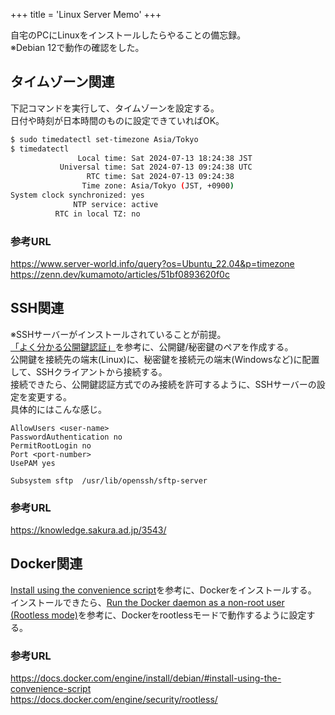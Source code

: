 +++
title = 'Linux Server Memo'
+++

自宅のPCにLinuxをインストールしたらやることの備忘録。  
※Debian 12で動作の確認をした。

## タイムゾーン関連

下記コマンドを実行して、タイムゾーンを設定する。  
日付や時刻が日本時間のものに設定できていればOK。

```bash
$ sudo timedatectl set-timezone Asia/Tokyo
$ timedatectl
               Local time: Sat 2024-07-13 18:24:38 JST
           Universal time: Sat 2024-07-13 09:24:38 UTC
                 RTC time: Sat 2024-07-13 09:24:38
                Time zone: Asia/Tokyo (JST, +0900)
System clock synchronized: yes
              NTP service: active
          RTC in local TZ: no
```

### 参考URL

https://www.server-world.info/query?os=Ubuntu_22.04&p=timezone  
https://zenn.dev/kumamoto/articles/51bf0893620f0c

## SSH関連

※SSHサーバーがインストールされていることが前提。  
[「よく分かる公開鍵認証」](https://knowledge.sakura.ad.jp/3543/)を参考に、公開鍵/秘密鍵のペアを作成する。  
公開鍵を接続先の端末(Linux)に、秘密鍵を接続元の端末(Windowsなど)に配置して、SSHクライアントから接続する。  
接続できたら、公開鍵認証方式でのみ接続を許可するように、SSHサーバーの設定を変更する。  
具体的にはこんな感じ。

```
AllowUsers <user-name>
PasswordAuthentication no
PermitRootLogin no
Port <port-number>
UsePAM yes

Subsystem sftp  /usr/lib/openssh/sftp-server
```

### 参考URL

https://knowledge.sakura.ad.jp/3543/

## Docker関連

[Install using the convenience script](https://docs.docker.com/engine/install/debian/#install-using-the-convenience-script)を参考に、Dockerをインストールする。  
インストールできたら、[Run the Docker daemon as a non-root user (Rootless mode)](https://docs.docker.com/engine/security/rootless/)を参考に、Dockerをrootlessモードで動作するように設定する。

### 参考URL

https://docs.docker.com/engine/install/debian/#install-using-the-convenience-script  
https://docs.docker.com/engine/security/rootless/
